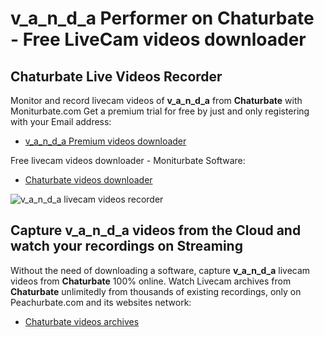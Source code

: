 # v_a_n_d_a Performer on Chaturbate - Free LiveCam videos downloader

## Chaturbate Live Videos Recorder

Monitor and record livecam videos of **v_a_n_d_a** from **Chaturbate** with Moniturbate.com
Get a premium trial for free by just and only registering with your Email address:
* [v_a_n_d_a Premium videos downloader](https://moniturbate.com/request-demo-licence-key.html)

Free livecam videos downloader - Moniturbate Software:
* [Chaturbate videos downloader](https://moniturbate.com/moniturbate-download-software.html)

![v_a_n_d_a livecam videos recorder](https://peachurnet.com/templates/moniturbate-software.png)


## Capture v_a_n_d_a videos from the Cloud and watch your recordings on Streaming

Without the need of downloading a software, capture **v_a_n_d_a** livecam videos from **Chaturbate** 100% online.
Watch Livecam archives from **Chaturbate** unlimitedly from thousands of existing recordings, only on Peachurbate.com and its websites network:
* [Chaturbate videos archives](https://peachurnet.com/)